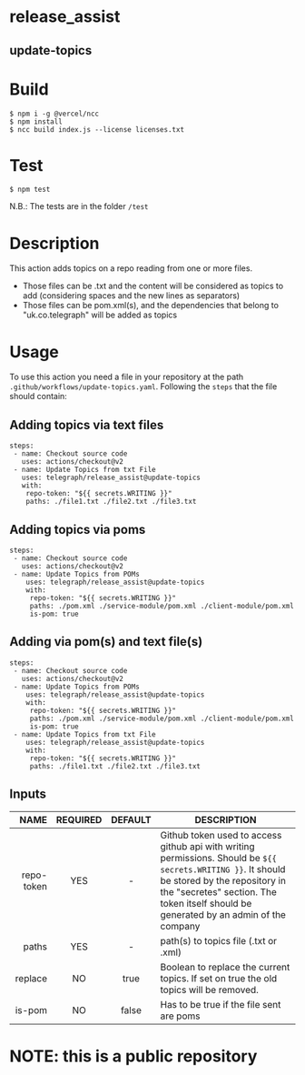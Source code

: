 # release_assist
## update-topics

# Build
```
$ npm i -g @vercel/ncc
$ npm install
$ ncc build index.js --license licenses.txt
```

# Test
```
$ npm test
```
N.B.: The tests are in the folder `/test`

# Description

This action adds topics on a repo reading from one or more files.
- Those files can be .txt and the content will be considered as topics to add (considering spaces and the new lines as separators)
- Those files can be pom.xml(s), and the dependencies that belong to "uk.co.telegraph" will be added as topics

# Usage
To use this action you need a file in your repository at the path `.github/workflows/update-topics.yaml`. Following the `steps` that the file should contain:

## Adding topics via text files 
```
steps:
 - name: Checkout source code
   uses: actions/checkout@v2
 - name: Update Topics from txt File
   uses: telegraph/release_assist@update-topics
   with:
    repo-token: "${{ secrets.WRITING }}"
    paths: ./file1.txt ./file2.txt ./file3.txt
```

## Adding topics via poms
```
steps:
 - name: Checkout source code
   uses: actions/checkout@v2
 - name: Update Topics from POMs
    uses: telegraph/release_assist@update-topics
    with:
     repo-token: "${{ secrets.WRITING }}"
     paths: ./pom.xml ./service-module/pom.xml ./client-module/pom.xml
     is-pom: true
```

## Adding via pom(s) and text file(s)
```
steps:
 - name: Checkout source code
   uses: actions/checkout@v2
 - name: Update Topics from POMs
    uses: telegraph/release_assist@update-topics
    with:
     repo-token: "${{ secrets.WRITING }}"
     paths: ./pom.xml ./service-module/pom.xml ./client-module/pom.xml
     is-pom: true
 - name: Update Topics from txt File
    uses: telegraph/release_assist@update-topics
    with:
     repo-token: "${{ secrets.WRITING }}"
     paths: ./file1.txt ./file2.txt ./file3.txt
```

## Inputs

| NAME | REQUIRED | DEFAULT | DESCRIPTION
| ---: | :---: | :---: | ---
| repo-token | YES | - | Github token used to access github api with writing permissions. Should be `${{ secrets.WRITING }}`. It should be stored by the repository in the "secretes" section. The token itself should be generated by an admin of the company
| paths | YES | - | path(s) to topics file (.txt or .xml)
| replace | NO | true | Boolean to replace the current topics. If set on true the old topics will be removed.
| is-pom | NO | false | Has to be true if the file sent are poms

# NOTE: this is a public repository
